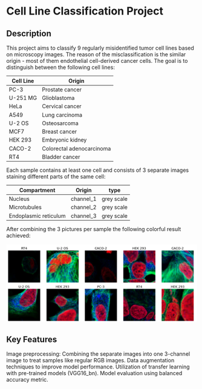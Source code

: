 # Cell Line Classification Project


## Description
This project aims to classify 9 regularly misidentified tumor cell lines based on microscopy images. The reason of the misclassification is the similar origin - most of them endothelial cell-derived cancer cells.  The goal is to distinguish between the following cell lines:

| Cell Line | Origin                |
|-----------|------------------------|
| PC-3      | Prostate cancer        |
| U-251 MG  | Glioblastoma           |
| HeLa      | Cervical cancer        |
| A549      | Lung carcinoma         |
| U-2 OS    | Osteosarcoma           |
| MCF7      | Breast cancer          |
| HEK 293   | Embryonic kidney       |
| CACO-2    | Colorectal adenocarcinoma |
| RT4       | Bladder cancer         |

Each sample contains at least one cell and consists of 3 separate images staining different parts of the same cell:


| Compartment | Origin                | type |
|-----------|------------------------|--------|
| Nucleus      | channel_1        | grey scale |
| Microtubules  | channel_2         | grey scale |
| Endoplasmic reticulum| channel_3 | grey scale |

After combining the 3 pictures per sample the following colorful result achieved:


<img src="https://github.com/AdamAdonyi/Cell-Line-Classification-Project/blob/main/Picture1.png">

## Key Features

Image preprocessing: Combining the separate images into one 3-channel image to treat samples like regular RGB images.
Data augmentation techniques to improve model performance.
Utilization of transfer learning with pre-trained models (VGG16_bn).
Model evaluation using balanced accuracy metric.
